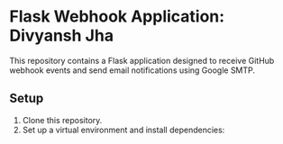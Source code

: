# Flask Webhook Application: Divyansh Jha

This repository contains a Flask application designed to receive GitHub webhook events and send email notifications using Google SMTP.

## Setup

1. Clone this repository.
2. Set up a virtual environment and install dependencies:
